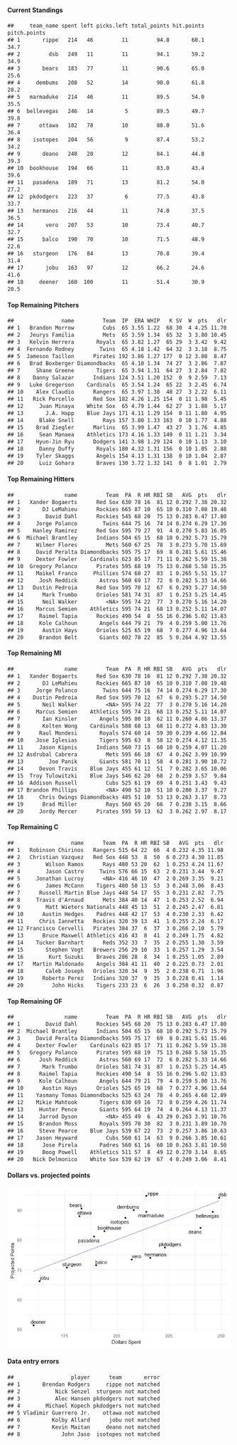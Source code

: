 #### Current Standings

    ##     team_name spent left picks.left total_points hit.points pitch.points
    ## 1       rippe   214   46         11         94.8       60.1         34.7
    ## 2         dsb   249   11         11         94.1       59.2         34.9
    ## 3       bears   183   77         11         90.6       65.0         25.6
    ## 4     dembums   208   52         14         90.0       61.8         28.2
    ## 5   marmaduke   214   46         11         89.5       54.0         35.5
    ## 6  bellevegas   246   14          5         89.5       49.7         39.8
    ## 7      ottawa   182   78         10         88.0       51.6         36.4
    ## 8    isotopes   204   56          9         87.4       53.2         34.2
    ## 9       deano   240   20         12         84.1       44.8         39.3
    ## 10  bookhouse   194   66         11         83.0       43.4         39.6
    ## 11   pasadena   189   71         13         81.2       54.0         27.2
    ## 12  pkdodgers   223   37          6         77.5       43.8         33.7
    ## 13   hermanos   216   44         11         74.0       37.5         36.5
    ## 14       vero   207   53         10         73.4       40.7         32.7
    ## 15      balco   190   70         10         71.5       48.9         22.6
    ## 16   sturgeon   176   84         13         70.8       39.4         31.4
    ## 17       jobu   163   97         12         66.2       24.6         41.6
    ## 18     deener   160  100         11         51.4       30.9         20.5

#### Top Remaining Pitchers

    ##               name         Team  IP  ERA WHIP   K SV  W  pts   dlr
    ## 1   Brandon Morrow         Cubs  65 3.55 1.22  68 30  4 4.25 11.70
    ## 2   Jeurys Familia         Mets  65 3.59 1.34  65 32  3 3.80 10.45
    ## 3   Kelvin Herrera       Royals  65 3.82 1.27  65 29  3 3.42  9.42
    ## 4  Fernando Rodney        Twins  65 4.18 1.42  64 32  3 3.18  8.75
    ## 5  Jameson Taillon      Pirates 192 3.86 1.27 177  0 12 3.08  8.47
    ## 6   Brad Boxberger Diamondbacks  65 4.10 1.34  74 27  3 2.86  7.87
    ## 7     Shane Greene       Tigers  65 3.94 1.31  64 27  3 2.84  7.82
    ## 8    Danny Salazar      Indians 124 3.51 1.20 152  0  9 2.59  7.13
    ## 9   Luke Gregerson    Cardinals  65 3.54 1.24  65 22  3 2.45  6.74
    ## 10    Alex Claudio      Rangers  65 3.97 1.38  48 27  3 2.22  6.11
    ## 11   Rick Porcello      Red Sox 182 4.26 1.25 154  0 11 1.98  5.45
    ## 12     Juan Minaya    White Sox  65 4.79 1.44  62 27  3 1.88  5.17
    ## 13       J.A. Happ    Blue Jays 171 4.11 1.29 154  0 11 1.80  4.95
    ## 14     Blake Snell         Rays 157 3.80 1.33 163  0 10 1.77  4.88
    ## 15    Brad Ziegler      Marlins  65 3.99 1.47  43 27  3 1.76  4.85
    ## 16     Sean Manaea    Athletics 173 4.16 1.33 149  0 11 1.21  3.34
    ## 17    Hyun-Jin Ryu      Dodgers 141 3.98 1.29 124  0 10 1.13  3.10
    ## 18     Danny Duffy       Royals 180 4.32 1.31 156  0 10 1.05  2.88
    ## 19    Tyler Skaggs       Angels 154 4.13 1.31 138  0 10 1.04  2.87
    ## 20     Luiz Gohara       Braves 130 3.72 1.32 141  0  8 1.01  2.79

#### Top Remaining Hitters

    ##                name         Team  PA  R HR RBI SB   AVG  pts   dlr
    ## 1   Xander Bogaerts      Red Sox 630 78 16  81 12 0.292 7.38 20.32
    ## 2       DJ LeMahieu      Rockies 665 87 10  65 10 0.310 7.08 19.48
    ## 3        David Dahl      Rockies 545 68 20  75 13 0.283 6.47 17.80
    ## 4     Jorge Polanco        Twins 644 75 16  74 14 0.274 6.29 17.30
    ## 5    Hanley Ramirez      Red Sox 595 79 27  91  4 0.270 5.83 16.05
    ## 6  Michael Brantley      Indians 504 65 15  68 10 0.292 5.73 15.79
    ## 7     Wilmer Flores         Mets 560 67 25  78  3 0.273 5.70 15.69
    ## 8     David Peralta Diamondbacks 595 75 17  69  8 0.281 5.61 15.46
    ## 9     Dexter Fowler    Cardinals 623 85 17  71 11 0.262 5.59 15.38
    ## 10  Gregory Polanco      Pirates 595 68 19  75 13 0.268 5.58 15.35
    ## 11    Maikel Franco     Phillies 574 68 27  83  1 0.265 5.51 15.17
    ## 12     Josh Reddick       Astros 560 69 17  72  6 0.282 5.33 14.66
    ## 13   Dustin Pedroia      Red Sox 595 70 12  67  6 0.293 5.27 14.50
    ## 14      Mark Trumbo      Orioles 581 74 31  87  1 0.253 5.25 14.45
    ## 15      Neil Walker         <NA> 595 74 22  77  3 0.270 5.16 14.20
    ## 16    Marcus Semien    Athletics 595 74 21  68 13 0.252 5.11 14.07
    ## 17     Raimel Tapia      Rockies 490 54  8  55 16 0.296 5.02 13.83
    ## 18     Kole Calhoun       Angels 644 79 21  79  4 0.259 5.00 13.76
    ## 19      Austin Hays      Orioles 525 65 19  68  7 0.277 4.96 13.64
    ## 20     Brandon Belt       Giants 602 78 22  85  5 0.264 4.92 13.55

#### Top Remaining MI

    ##                name         Team  PA  R HR RBI SB   AVG  pts   dlr
    ## 1   Xander Bogaerts      Red Sox 630 78 16  81 12 0.292 7.38 20.32
    ## 2       DJ LeMahieu      Rockies 665 87 10  65 10 0.310 7.08 19.48
    ## 3     Jorge Polanco        Twins 644 75 16  74 14 0.274 6.29 17.30
    ## 4    Dustin Pedroia      Red Sox 595 70 12  67  6 0.293 5.27 14.50
    ## 5       Neil Walker         <NA> 595 74 22  77  3 0.270 5.16 14.20
    ## 6     Marcus Semien    Athletics 595 74 21  68 13 0.252 5.11 14.07
    ## 7       Ian Kinsler       Angels 595 80 18  62 11 0.260 4.86 13.37
    ## 8       Kolten Wong    Cardinals 588 68 13  68 11 0.272 4.83 13.30
    ## 9      Raul Mondesi       Royals 574 60 14  59 30 0.239 4.66 12.84
    ## 10    Jose Iglesias       Tigers 595 63  8  58 12 0.274 4.12 11.35
    ## 11     Jason Kipnis      Indians 560 73 15  60 10 0.259 4.07 11.20
    ## 12 Asdrubal Cabrera         Mets 595 66 18  67  4 0.262 3.99 10.99
    ## 13        Joe Panik       Giants 581 70 11  58  4 0.281 3.90 10.72
    ## 14     Devon Travis    Blue Jays 455 61 12  51  7 0.282 3.65 10.06
    ## 15  Troy Tulowitzki    Blue Jays 546 62 20  68  2 0.259 3.57  9.84
    ## 16  Addison Russell         Cubs 525 61 19  69  4 0.251 3.43  9.43
    ## 17 Brandon Phillips         <NA> 490 52 10  51 10 0.280 3.37  9.27
    ## 18     Chris Owings Diamondbacks 485 51 10  53 13 0.263 3.17  8.73
    ## 19      Brad Miller         Rays 560 65 20  66  7 0.238 3.15  8.66
    ## 20     Jordy Mercer      Pirates 595 59 13  62  3 0.262 2.97  8.17

#### Top Remaining C

    ##                  name      Team  PA  R HR RBI SB   AVG  pts   dlr
    ## 1   Robinson Chirinos   Rangers 515 64 22  66  4 0.232 4.35 11.98
    ## 2   Christian Vazquez   Red Sox 448 53  8  50  6 0.273 4.30 11.85
    ## 3        Wilson Ramos      Rays 480 53 20  62  1 0.253 4.24 11.67
    ## 4        Jason Castro     Twins 576 66 15  63  2 0.231 3.44  9.47
    ## 5     Jonathan Lucroy      <NA> 416 46 10  47  2 0.269 3.35  9.21
    ## 6        James McCann    Tigers 480 50 13  53  3 0.248 3.06  8.43
    ## 7      Russell Martin Blue Jays 448 54 17  55  3 0.231 2.82  7.75
    ## 8     Travis d'Arnaud      Mets 384 40 14  47  1 0.253 2.52  6.94
    ## 9        Matt Wieters Nationals 448 45 13  51  2 0.245 2.47  6.81
    ## 10      Austin Hedges    Padres 448 42 17  53  4 0.230 2.33  6.42
    ## 11     Chris Iannetta   Rockies 320 39 13  41  1 0.255 2.24  6.17
    ## 12 Francisco Cervelli   Pirates 384 37  6  37  3 0.266 2.10  5.79
    ## 13      Bruce Maxwell Athletics 416 43  8  41  2 0.249 1.75  4.82
    ## 14    Tucker Barnhart      Reds 352 33  7  35  2 0.255 1.30  3.59
    ## 15       Stephen Vogt   Brewers 256 29 10  33  1 0.257 1.29  3.54
    ## 16        Kurt Suzuki    Braves 286 28  8  34  1 0.255 1.05  2.89
    ## 17   Martin Maldonado    Angels 384 41 11  40  2 0.225 0.73  2.01
    ## 18       Caleb Joseph   Orioles 320 34  9  35  2 0.238 0.71  1.96
    ## 19      Roberto Perez   Indians 320 37  9  35  3 0.228 0.41  1.14
    ## 20         John Hicks    Tigers 233 23  6  26  3 0.250 0.32  0.87

#### Top Remaining OF

    ##                name         Team  PA  R HR RBI SB   AVG  pts   dlr
    ## 1        David Dahl      Rockies 545 68 20  75 13 0.283 6.47 17.80
    ## 2  Michael Brantley      Indians 504 65 15  68 10 0.292 5.73 15.79
    ## 3     David Peralta Diamondbacks 595 75 17  69  8 0.281 5.61 15.46
    ## 4     Dexter Fowler    Cardinals 623 85 17  71 11 0.262 5.59 15.38
    ## 5   Gregory Polanco      Pirates 595 68 19  75 13 0.268 5.58 15.35
    ## 6      Josh Reddick       Astros 560 69 17  72  6 0.282 5.33 14.66
    ## 7       Mark Trumbo      Orioles 581 74 31  87  1 0.253 5.25 14.45
    ## 8      Raimel Tapia      Rockies 490 54  8  55 16 0.296 5.02 13.83
    ## 9      Kole Calhoun       Angels 644 79 21  79  4 0.259 5.00 13.76
    ## 10      Austin Hays      Orioles 525 65 19  68  7 0.277 4.96 13.64
    ## 11    Yasmany Tomas Diamondbacks 525 63 24  78  4 0.265 4.68 12.89
    ## 12    Mikie Mahtook       Tigers 630 69 16  72  8 0.259 4.26 11.74
    ## 13     Hunter Pence       Giants 595 64 19  74  4 0.264 4.13 11.37
    ## 14     Jarrod Dyson         <NA> 455 49  6  43 29 0.263 3.91 10.76
    ## 15     Brandon Moss       Royals 595 70 30  82  3 0.231 3.89 10.70
    ## 16     Steve Pearce    Blue Jays 539 67 22  73  2 0.257 3.86 10.63
    ## 17    Jason Heyward         Cubs 560 61 14  63  9 0.266 3.85 10.61
    ## 18      Jose Pirela       Padres 560 61 16  60 10 0.263 3.81 10.50
    ## 19      Boog Powell    Athletics 511 57  8  49 12 0.270 3.14  8.65
    ## 20   Nick Delmonico    White Sox 539 62 19  67  4 0.249 3.06  8.41

#### Dollars vs. projected points

![](draftguide_files/figure-markdown_strict/unnamed-chunk-8-1.png)

#### Data entry errors

    ##                  player      team       error
    ## 1       Brendan Rodgers     rippe not matched
    ## 2           Nick Senzel  sturgeon not matched
    ## 3           Alec Hansen pkdodgers not matched
    ## 4        Michael Kopech pkdodgers not matched
    ## 5 Vladimir Guerrero Jr.    ottawa not matched
    ## 6          Kolby Allard      jobu not matched
    ## 7          Kevin Maitan     deano not matched
    ## 8             John Jaso  isotopes not matched
